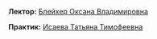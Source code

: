 **Лектор:** [Блейхер Оксана Владимировна](https://my.itmo.ru/persons/157150?p=1&q=Болдырева%20Елена%20Александровна)

**Практик:** [Исаева Татьяна Тимофеевна](https://my.itmo.ru/persons/146553?p=1&q=Исаева%20Татьяна%20Тимофеевна%20)
